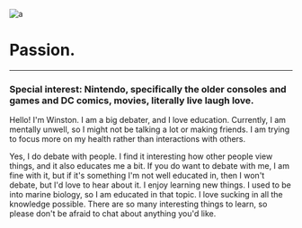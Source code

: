 ![a](https://i.pinimg.com/736x/f8/18/ff/f818ffcb0fb30f2260e43b9e46f9917f.jpg)

# Passion.

---------------------------------

### Special interest: Nintendo, specifically the older consoles and games and DC comics, movies, literally live laugh love.

Hello! I'm Winston. I am a big debater, and I love education. Currently, I am mentally unwell, so I might not be talking a lot or making friends. I am trying to focus more on my health rather than interactions with others. 

Yes, I do debate with people. I find it interesting how other people view things, and it also educates me a bit. If you do want to debate with me, I am fine with it, but if it's something I'm not well educated in, then I won't debate, but I'd love to hear about it. I enjoy learning new things. I used to be into marine biology, so I am educated in that topic. I love sucking in all the knowledge possible. There are so many interesting things to learn, so please don't be afraid to chat about anything you'd like.
